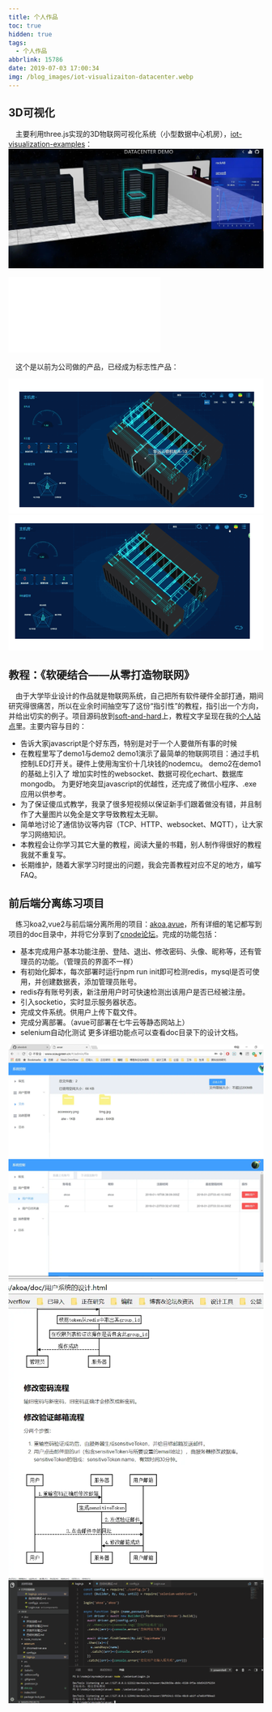 ```yaml
---
title: 个人作品
toc: true
hidden: true
tags:
  - 个人作品
abbrlink: 15786
date: 2019-07-03 17:00:34
img: /blog_images/iot-visualizaiton-datacenter.webp
---
```



## 3D可视化
&emsp;主要利用three.js实现的3D物联网可视化系统（小型数据中心机房），[iot-visualization-examples](https://github.com/alwxkxk/iot-visualization-examples)：
![iot-visualizaiton-datacenter](/blog_images/iot-visualizaiton-datacenter.webp)

<iframe src="//player.bilibili.com/player.html?bvid=BV1g54y1n7XP&page=1" scrolling="no" border="0" frameborder="no" framespacing="0" allowfullscreen="true" class="bilibili-video"> </iframe>

&emsp;这个是以前为公司做的产品，已经成为标志性产品：

![微模块](/blog_images/微模块1.gif)
![微模块](/blog_images/微模块2.gif)

## 教程：《软硬结合——从零打造物联网》
&emsp;由于大学毕业设计的作品就是物联网系统，自己把所有软件硬件全部打通，期间研究得很痛苦，所以在业余时间抽空写了这份“指引性”的教程，指引出一个方向，并给出切实的例子。项目源码放到[soft-and-hard](https://github.com/alwxkxk/soft-and-hard)上，教程文字呈现在我的[个人站点](https://github.com/alwxkxk/blog)里。主要内容与目的：

- 告诉大家javascript是个好东西，特别是对于一个人要做所有事的时候
- 在教程里写了demo1与demo2 demo1演示了最简单的物联网项目：通过手机控制LED灯开关。硬件上使用淘宝价十几块钱的nodemcu。 demo2在demo1的基础上引入了 增加实时性的websocket、数据可视化echart、数据库mongodb。 为更好地突显javascript的优越性，还完成了微信小程序、.exe应用以供参考。
- 为了保证傻瓜式教学，我录了很多短视频以保证新手们跟着做没有错，并且制作了大量图片以免全是文字导致教程太无聊。
- 简单地讨论了通信协议等内容（TCP、HTTP、websocket、MQTT），让大家学习网络知识。
- 本教程会让你学习其它大量的教程，阅读大量的书籍，别人制作得很好的教程我就不重复写。
- 长期维护，随着大家学习时提出的问题，我会完善教程对应不足的地方，编写FAQ。

## 前后端分离练习项目
&emsp;练习koa2,vue2与前后端分离所用的项目：[akoa](https://github.com/alwxkxk/akoa),[avue](https://github.com/alwxkxk/avue)，所有详细的笔记都写到项目的doc目录中，并将它分享到了[cnode论坛](https://cnodejs.org/topic/5a66b313ce45d44045146277)。完成的功能包括：

- 基本完成用户基本功能注册、登陆、退出、修改密码、头像、昵称等，还有管理员的功能。（管理员的界面不一样）
- 有初始化脚本，每次部署时运行npm run init即可检测redis，mysql是否可使用，并创建数据表，添加管理员账号。
- redis存有账号列表，新注册用户时可快速检测出该用户是否已经被注册。
- 引入socketio，实时显示服务器状态。
- 完成文件系统。供用户上传下载文件。
- 完成分离部署。（avue可部署在七牛云等静态网站上）
- selenium自动化测试 更多详细功能点可以查看doc目录下的设计文档。


![avue](/blog_images/avue1.webp)
![avue](/blog_images/avue2.webp)
![avue](/blog_images/avue3.webp)
![avue](/blog_images/avue4.gif)